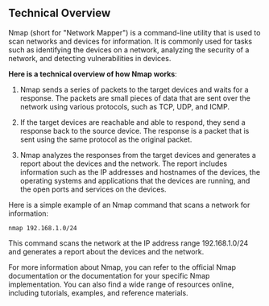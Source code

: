 ## Technical Overview

Nmap (short for "Network Mapper") is a command-line utility that is used to scan networks and devices for information. It is commonly used for tasks such as identifying the devices on a network, analyzing the security of a network, and detecting vulnerabilities in devices.

**Here is a technical overview of how Nmap works**:

1. Nmap sends a series of packets to the target devices and waits for a response. The packets are small pieces of data that are sent over the network using various protocols, such as TCP, UDP, and ICMP.

1. If the target devices are reachable and able to respond, they send a response back to the source device. The response is a packet that is sent using the same protocol as the original packet.

1. Nmap analyzes the responses from the target devices and generates a report about the devices and the network. The report includes information such as the IP addresses and hostnames of the devices, the operating systems and applications that the devices are running, and the open ports and services on the devices.

Here is a simple example of an Nmap command that scans a network for information:

```
nmap 192.168.1.0/24
```

This command scans the network at the IP address range 192.168.1.0/24 and generates a report about the devices and the network.

For more information about Nmap, you can refer to the official Nmap documentation or the documentation for your specific Nmap implementation. You can also find a wide range of resources online, including tutorials, examples, and reference materials.

